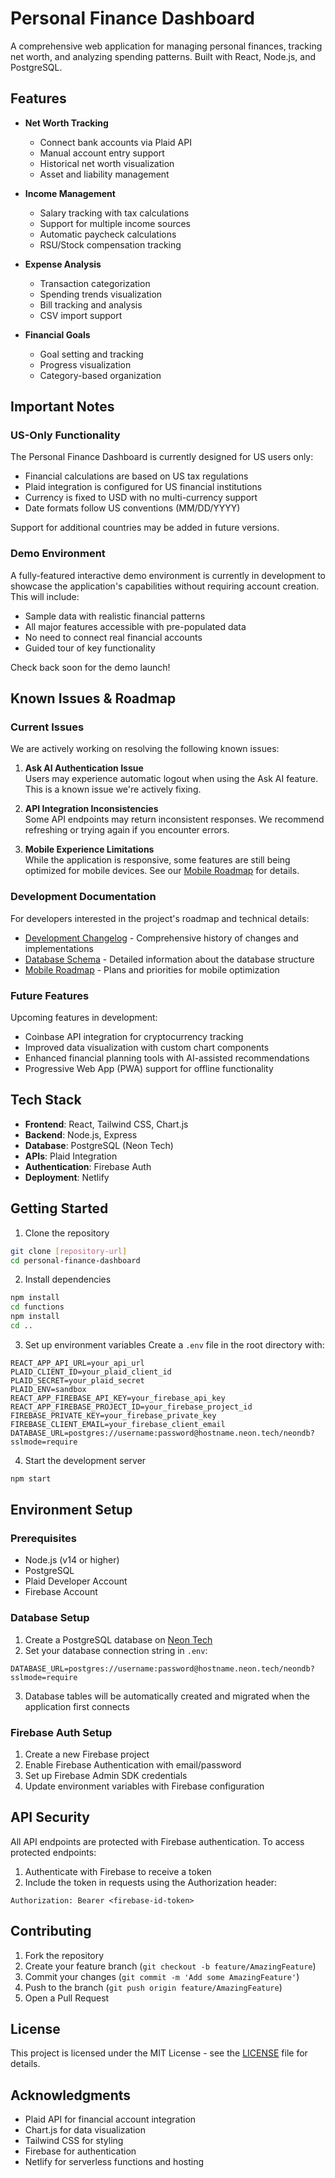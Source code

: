 # Personal Finance Dashboard

A comprehensive web application for managing personal finances, tracking net worth, and analyzing spending patterns. Built with React, Node.js, and PostgreSQL.

## Features

- **Net Worth Tracking**
  - Connect bank accounts via Plaid API
  - Manual account entry support
  - Historical net worth visualization
  - Asset and liability management

- **Income Management**
  - Salary tracking with tax calculations
  - Support for multiple income sources
  - Automatic paycheck calculations
  - RSU/Stock compensation tracking

- **Expense Analysis**
  - Transaction categorization
  - Spending trends visualization
  - Bill tracking and analysis
  - CSV import support

- **Financial Goals**
  - Goal setting and tracking
  - Progress visualization
  - Category-based organization

## Important Notes

### US-Only Functionality
The Personal Finance Dashboard is currently designed for US users only:
- Financial calculations are based on US tax regulations
- Plaid integration is configured for US financial institutions
- Currency is fixed to USD with no multi-currency support
- Date formats follow US conventions (MM/DD/YYYY)

Support for additional countries may be added in future versions.

### Demo Environment
A fully-featured interactive demo environment is currently in development to showcase the application's capabilities without requiring account creation. This will include:
- Sample data with realistic financial patterns
- All major features accessible with pre-populated data
- No need to connect real financial accounts
- Guided tour of key functionality

Check back soon for the demo launch!

## Known Issues & Roadmap

### Current Issues
We are actively working on resolving the following known issues:

1. **Ask AI Authentication Issue**  
   Users may experience automatic logout when using the Ask AI feature. This is a known issue we're actively fixing.

2. **API Integration Inconsistencies**  
   Some API endpoints may return inconsistent responses. We recommend refreshing or trying again if you encounter errors.

3. **Mobile Experience Limitations**  
   While the application is responsive, some features are still being optimized for mobile devices. See our [Mobile Roadmap](MOBILE-ROADMAP.md) for details.

### Development Documentation
For developers interested in the project's roadmap and technical details:

- [Development Changelog](DEVELOPMENT-CHANGELOG.md) - Comprehensive history of changes and implementations
- [Database Schema](DATABASE-SCHEMA.md) - Detailed information about the database structure
- [Mobile Roadmap](MOBILE-ROADMAP.md) - Plans and priorities for mobile optimization

### Future Features
Upcoming features in development:
- Coinbase API integration for cryptocurrency tracking
- Improved data visualization with custom chart components
- Enhanced financial planning tools with AI-assisted recommendations
- Progressive Web App (PWA) support for offline functionality

## Tech Stack

- **Frontend**: React, Tailwind CSS, Chart.js
- **Backend**: Node.js, Express
- **Database**: PostgreSQL (Neon Tech)
- **APIs**: Plaid Integration
- **Authentication**: Firebase Auth
- **Deployment**: Netlify

## Getting Started

1. Clone the repository
```bash
git clone [repository-url]
cd personal-finance-dashboard
```

2. Install dependencies
```bash
npm install
cd functions
npm install
cd ..
```

3. Set up environment variables
Create a `.env` file in the root directory with:
```
REACT_APP_API_URL=your_api_url
PLAID_CLIENT_ID=your_plaid_client_id
PLAID_SECRET=your_plaid_secret
PLAID_ENV=sandbox
REACT_APP_FIREBASE_API_KEY=your_firebase_api_key
REACT_APP_FIREBASE_PROJECT_ID=your_firebase_project_id
FIREBASE_PRIVATE_KEY=your_firebase_private_key
FIREBASE_CLIENT_EMAIL=your_firebase_client_email
DATABASE_URL=postgres://username:password@hostname.neon.tech/neondb?sslmode=require
```

4. Start the development server
```bash
npm start
```

## Environment Setup

### Prerequisites
- Node.js (v14 or higher)
- PostgreSQL
- Plaid Developer Account
- Firebase Account

### Database Setup
1. Create a PostgreSQL database on [Neon Tech](https://neon.tech/)
2. Set your database connection string in `.env`:
```
DATABASE_URL=postgres://username:password@hostname.neon.tech/neondb?sslmode=require
```
3. Database tables will be automatically created and migrated when the application first connects

### Firebase Auth Setup
1. Create a new Firebase project
2. Enable Firebase Authentication with email/password
3. Set up Firebase Admin SDK credentials
4. Update environment variables with Firebase configuration

## API Security

All API endpoints are protected with Firebase authentication. To access protected endpoints:
1. Authenticate with Firebase to receive a token
2. Include the token in requests using the Authorization header:
```
Authorization: Bearer <firebase-id-token>
```

## Contributing

1. Fork the repository
2. Create your feature branch (`git checkout -b feature/AmazingFeature`)
3. Commit your changes (`git commit -m 'Add some AmazingFeature'`)
4. Push to the branch (`git push origin feature/AmazingFeature`)
5. Open a Pull Request

## License

This project is licensed under the MIT License - see the [LICENSE](LICENSE) file for details.

## Acknowledgments

- Plaid API for financial account integration
- Chart.js for data visualization
- Tailwind CSS for styling
- Firebase for authentication
- Netlify for serverless functions and hosting
